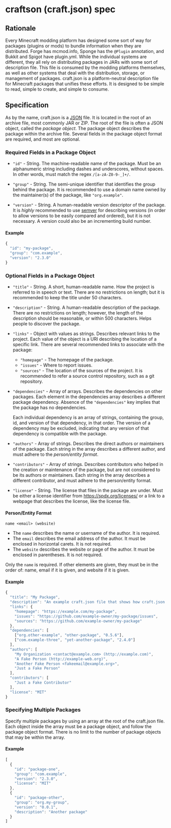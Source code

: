 # craftson (craft.json) spec

## Rationale
Every Minecraft modding platform has designed some sort of way for packages (plugins or mods) to
bundle information when they are distributed. Forge has mcmod.info, Sponge has the `@Plugin`
annotation, and Bukkit and Spigot have plugin.yml. While the individual systems are different, they
all rely on distributing packages in JARs with some sort of description file. This file is consumed
by the modding platforms themselves, as well as other systems that deal with the distribution,
storage, or management of packages. craft.json is a platform-neutral description file for
Minecraft packages that unifies these efforts. It is designed to be simple to read, simple to
create, and simple to consume.

## Specification
As by the name, craft.json is a [JSON](http://json.org/) file. It is located in the root of an
archive file, most commonly JAR or ZIP. The root of the file is often a JSON object, called the
_package object_. The package object describes the package within the archive file. Several fields
in the package object format are required, and most are optional.

### Required Fields in a Package Object

- `"id"` - String. The machine-readable name of the package. Must be an alphanumeric string
including dashes and underscores, without spaces. In other words, must match the regex
`/[a-zA-Z0-9-_]+/`.

- `"group"` - String. The semi-unique identifier that identifies the group behind the package. It
is recommended to use a domain name owned by the maintainer(s) of the package, like
`"org.example"`.

- `"version"` - String. A human-readable version descriptor of the package. It is _highly_
recommended to use [semver](http://semver.org/) for describing versions (in order to allow versions
to be easily compared and ordered), but it is not necessary. A version could also be an incrementing
build number.

#### Example

```js
{
  "id": "my-package",
  "group": "com.example",
  "version": "2.3.0"
}
```

### Optional Fields in a Package Object

- `"title"` - String. A short, human-readable name. How the project is referred to in speech or
text. There are no restrictions on length; but it is recommended to keep the title under 50
characters.

- `"description"` - String. A human-readable description of the package. There are no restrictions
on length; however, the length of the description should be reasonable, or within 500 characters.
Helps people to discover the package.

- `"links"` - Object with values as strings. Describes relevant links to the project. Each value of
the object is a URI describing the location of a specific link. There are several recommended links
to associate with the package:

  - `"homepage"` - The homepage of the package.
  - `"issues"` - Where to report issues.
  - `"sources"` - The location of the sources of the project. It is recommended to refer a source
  control repository, such as a git repository.

- `"dependencies"` - Array of arrays. Describes the dependencies on other packages. Each element in
the dependencies array describes a different package dependency. Absence of the `"dependencies"` key
implies that the package has no dependencies.

  Each individual dependency is an array of strings, containing the group, id, and version of that
  dependency, in that order. The version of a dependency may be excluded, indicating that any
  version of that dependency is compatible with the package.

- `"authors"` - Array of strings. Describes the direct authors or maintainers of the package. Each
string in the array describes a different author, and must adhere to the _person/entity format_.

- `"contributors"` - Array of strings. Describes contributors who helped in the creation or
maintenance of the package, but are not considered to be its authors or maintainers. Each string in
the array describes a different contributor, and must adhere to the person/entity format.

- `"license"` - String. The license that files in the package are under. Must be either a license
identifier from https://spdx.org/licenses/ or a link to a webpage that describes the license, like
the license file.

#### Person/Entity Format

```
name <email> (website)
```

- The `name` describes the name or username of the author. It is required.
- The `email` describes the email address of the author. It must be enclosed in horizontal carets.
It is not required.
- The `website` describes the website or page of the author. It must be enclosed in parentheses.
It is not required.

Only the `name` is required. If other elements are given, they must be in the order of: name, email
if it is given, and website if it is given.

#### Example

```js
{
  "title": "My Package",
  "description": "An example craft.json file that shows how craft.json is used.",
  "links": {
    "homepage": "https://example.com/my-package",
    "issues": "https://github.com/example-owner/my-package/issues",
    "sources": "https://github.com/example-owner/my-package"
  },
  "dependencies": [
    ["org.other-example", "other-package", "0.5.6"],
    ["com.example-three", "yet-another-package", "2.4.0"]
  ],
  "authors": [
    "My Organization <contact@example.com> (http://example.com)",
    "A Fake Person (http://example-web.org)",
    "Another Fake Person <fakeemail@example.org>",
    "Just a Fake Person"
  ],
  "contributors": [
    "Just a Fake Contributor"
  ],
  "license": "MIT"
}
```

### Specifying Multiple Packages

Specify multiple packages by using an array at the root of the craft.json file. Each object inside
the array must be a package object, and follow the package object format. There is no limit to the
number of package objects that may be within the array.

#### Example

```js
[
  {
    "id": "package-one",
    "group": "com.example",
    "version": "2.3.0",
    "license": "MIT"
  },
  {
    "id": "package-other",
    "group": "org.my-group",
    "version": "0.0.1",
    "description": "Another package"
  }
]
```
